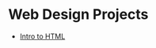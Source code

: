 # Web Design Projects

<ul>
    <li><a href="INTRO _HDML/index.html" target="_blank">Intro to HTML</a></li>
</ul>